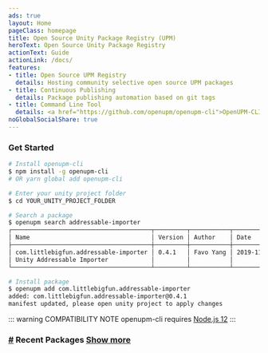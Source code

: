 ```yaml
---
ads: true
layout: Home
pageClass: homepage
title: Open Source Unity Package Registry (UPM)
heroText: Open Source Unity Package Registry
actionText: Guide
actionLink: /docs/
features:
- title: Open Source UPM Registry
  details: Hosting community selective open source UPM packages
- title: Continuous Publishing
  details: Package publishing automation based on git tags
- title: Command Line Tool
  details: <a href="https://github.com/openupm/openupm-cli">OpenUPM-CLI</a> for 3rd-party UPM registries
noGlobalSocialShare: true
---
```


### Get Started

```sh
# Install openupm-cli
$ npm install -g openupm-cli
# OR yarn global add openupm-cli

# Enter your unity project folder
$ cd YOUR_UNITY_PROJECT_FOLDER

# Search a package
$ openupm search addressable-importer
┌───────────────────────────────────────┬─────────┬───────────┬────────────┐
│ Name                                  │ Version │ Author    │ Date       │
├───────────────────────────────────────┼─────────┼───────────┼────────────┤
│ com.littlebigfun.addressable-importer │ 0.4.1   │ Favo Yang │ 2019-11-25 │
│ Unity Addressable Importer            │         │           │            │
└───────────────────────────────────────┴─────────┴───────────┴────────────┘

# Install package
$ openupm add com.littlebigfun.addressable-importer
added: com.littlebigfun.addressable-importer@0.4.1
manifest updated, please open unity project to apply changes
```

::: warning COMPATIBILITY NOTE
openupm-cli requires [Node.js 12](https://nodejs.org/en/)
:::

<h3 id="recent-packages">
  <a href="#recent-packages" aria-hidden="true" class="header-anchor">#</a>
  Recent Packages
  <a href="/packages/" class="btn btn-sm btn-show-more">Show more</a>
</h3>

<PackageRecent :count="6" />

<social-share />

<style lang="stylus">
.homepage
  .btn-show-more
    margin-left 0.5rem
</style>
